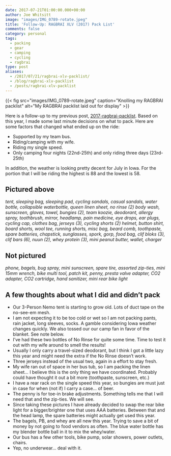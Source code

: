 ```yaml
---
date: 2017-07-21T01:00:00.000+00:00
author: Joe Whitsitt
image: "images/IMG_0789-rotate.jpeg"
title: 'Follow-Up: RAGBRAI XLV (2017) Pack List'
comments: false
category: personal
tags:
  - packing
  - gear
  - camping
  - cycling
  - ragbrai
type: post
aliases:
  - /2017/07/21/ragbrai-xlv-packlist/
  - /blog/ragbrai-xlv-packlist
  - /posts/ragbrai-xlv-packlist
---
```


{{< fig src="images/IMG_0789-rotate.jpeg" caption="Knolling my RAGBRAI packlist" alt="My RAGBRAI packlist laid out for display" >}}

Here is a follow-up to my previous post, [2017-ragbrai-packlist](2017-ragbrai-packlist.md). Based on this year, I made some last minute decisions on what to pack. Here are some factors that changed what ended up on the ride:

* Supported by my team bus.
* Riding/camping with my wife.
* Riding my single speed.
* Only camping four nights (22nd-25th) and only riding three days (23rd-25th)

In addition, the weather is looking pretty decent for July in Iowa. For the portion that I will be riding the highest is 88 and the lowest is 58.

## Pictured above

_tent, sleeping bag, sleeping pad, cycling sandals, casual sandals, water bottle, collapsible waterbottle, queen linen sheet, no rinse (2) body wash, sunscreen, gloves, towel, bungies (2), team koozie, deodorant, allergy spray, toothbrush, mirror, headlamp, pain medicine, eye drops, ear plugs, cycling cap, clothes bag, jerseys (3), cycling shorts (2) helmet, button shirt, board shorts, wool tee, running shorts, misc bag, beard comb, toothpaste, spare batteries, chapstick, sunglasses, spork, gorp, food bag, clif bloks (3), clif bars (6), nuun (2), whey protein (3), mini peanut butter, wallet, charger_

## Not pictured

_phone, bagels, bug spray, mini sunscreen, spare tire, assorted zip-ties, mini 15mm wrench, bike multi tool, patch kit, penny, presta valve adapter, CO2 adapter, CO2 cartridge, hand sanitizer, mini rear bike light_

## A few thoughts about what I did and didn’t pack

* Our 3-Person Nemo tent is starting to grow old. Lots of duct tape on the no-see-em mesh.
* I am not expecting it to be too cold or wet so I am not packing pants, rain jacket, long sleeves, socks. A gamble considering Iowa weather changes quickly. We also tossed our our camp fan in favor of the blanket. See note below.
* I’ve had these two bottles of No Rinse for quite some time. Time to test it out with my wife around to smell the results!
* Usually I only carry a travel-sized deodorant, but I think I got a little lazy this year and might need the extra if the No Rinse doesn’t work.
* Three jerseys instead of the usual two, again in a effort to stay fresh.
* My wife ran out of space in her bus tub, so I am packing the linen sheet… I believe this is the only thing we have coordinated. Probably could have thought it out a bit more (toothpaste, sunscreen, etc.)
* I have a rear rack on the single speed this year, so bungies are must just in case for when (not if) I carry a case… of beer.
* The penny is for toe-in brake adjustments. Something tells me that I will need that and the zip-ties. We will see.
* Since taking these pictures I have already decided to swap the rear bike light for a bigger/brighter one that uses AAA batteries. Between that and the head lamp, the spare batteries might actually get used this year.
* The bagels, PB, and whey are all new this year. Trying to save a bit of money by not going to food vendors as often. The blue water bottle has my blender bottle ball in it to mix the whey/water.
* Our bus has a few other tools, bike pump, solar showers, power outlets, chairs.
* Yep, no underwear… deal with it.
